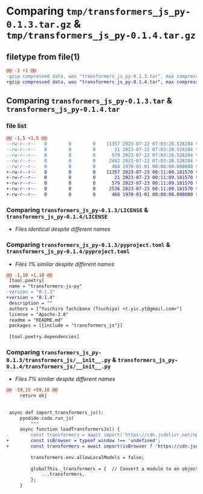 # Comparing `tmp/transformers_js_py-0.1.3.tar.gz` & `tmp/transformers_js_py-0.1.4.tar.gz`

## filetype from file(1)

```diff
@@ -1 +1 @@
-gzip compressed data, was "transformers_js_py-0.1.3.tar", max compression
+gzip compressed data, was "transformers_js_py-0.1.4.tar", max compression
```

## Comparing `transformers_js_py-0.1.3.tar` & `transformers_js_py-0.1.4.tar`

### file list

```diff
@@ -1,5 +1,5 @@
--rw-r--r--   0        0        0    11357 2023-07-22 07:03:28.528284 transformers_js_py-0.1.3/LICENSE
--rw-r--r--   0        0        0       21 2023-07-22 07:03:28.528284 transformers_js_py-0.1.3/README.md
--rw-r--r--   0        0        0      579 2023-07-22 07:03:28.528284 transformers_js_py-0.1.3/pyproject.toml
--rw-r--r--   0        0        0     2442 2023-07-22 07:03:28.528284 transformers_js_py-0.1.3/transformers_js/__init__.py
--rw-r--r--   0        0        0      468 1970-01-01 00:00:00.000000 transformers_js_py-0.1.3/PKG-INFO
+-rw-r--r--   0        0        0    11357 2023-07-23 00:11:09.181570 transformers_js_py-0.1.4/LICENSE
+-rw-r--r--   0        0        0       21 2023-07-23 00:11:09.181570 transformers_js_py-0.1.4/README.md
+-rw-r--r--   0        0        0      579 2023-07-23 00:11:09.181570 transformers_js_py-0.1.4/pyproject.toml
+-rw-r--r--   0        0        0     2536 2023-07-23 00:11:09.181570 transformers_js_py-0.1.4/transformers_js/__init__.py
+-rw-r--r--   0        0        0      468 1970-01-01 00:00:00.000000 transformers_js_py-0.1.4/PKG-INFO
```

### Comparing `transformers_js_py-0.1.3/LICENSE` & `transformers_js_py-0.1.4/LICENSE`

 * *Files identical despite different names*

### Comparing `transformers_js_py-0.1.3/pyproject.toml` & `transformers_js_py-0.1.4/pyproject.toml`

 * *Files 1% similar despite different names*

```diff
@@ -1,10 +1,10 @@
 [tool.poetry]
 name = "transformers-js-py"
-version = "0.1.3"
+version = "0.1.4"
 description = ""
 authors = ["Yuichiro Tachibana (Tsuchiya) <t.yic.yt@gmail.com>"]
 license = "Apache-2.0"
 readme = "README.md"
 packages = [{include = "transformers_js"}]
 
 [tool.poetry.dependencies]
```

### Comparing `transformers_js_py-0.1.3/transformers_js/__init__.py` & `transformers_js_py-0.1.4/transformers_js/__init__.py`

 * *Files 7% similar despite different names*

```diff
@@ -59,15 +59,16 @@
     return obj
 
 
 async def import_transformers_js():
     pyodide.code.run_js(
         """
     async function loadTransformersJs() {
-        const transformers = await import('https://cdn.jsdelivr.net/npm/@xenova/transformers@2.4.1');
+        const isBrowser = typeof window !== 'undefined';
+        const transformers = await import(isBrowser ? 'https://cdn.jsdelivr.net/npm/@xenova/transformers@2.4.2' : '@xenova/transformers');
 
         transformers.env.allowLocalModels = false;
 
         globalThis._transformers = {  // Convert a module to an object.
             ...transformers,
         };
     }
```

